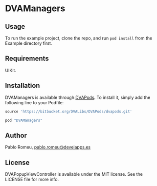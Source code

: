 # DVAManagers

## Usage

To run the example project, clone the repo, and run `pod install` from the Example directory first.

## Requirements

UIKit. 

## Installation

DVAManagers is available through [DVAPods](https://bitbucket.org/DVALibs/DVAManagers). To install
it, simply add the following line to your Podfile:

```ruby
source 'https://bitbucket.org/DVALibs/DVAPods/dvapods.git'

pod "DVAManagers"
```

## Author

Pablo Romeu, [pablo.romeu@develapps.es](mailto://pablo.romeu@develapps.es)

## License

DVAPopupViewController is available under the MIT license. See the LICENSE file for more info.